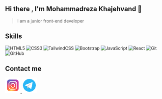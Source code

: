 ## Hi there , I'm Mohammadreza Khajehvand 👋

>  I am a junior front-end developer



## Skills
![HTML5](https://img.shields.io/badge/html5-%23E34F26.svg?style=for-the-badge&logo=html5&logoColor=white)
![CSS3](https://img.shields.io/badge/css3-%231572B6.svg?style=for-the-badge&logo=css3&logoColor=white)
![TailwindCSS](https://img.shields.io/badge/tailwindcss-%2338B2AC.svg?style=for-the-badge&logo=tailwind-css&logoColor=white)
![Bootstrap](https://img.shields.io/badge/bootstrap-%238511FA.svg?style=for-the-badge&logo=bootstrap&logoColor=white)
![JavaScript](https://img.shields.io/badge/javascript-%23323330.svg?style=for-the-badge&logo=javascript&logoColor=%23F7DF1E)
![React](https://img.shields.io/badge/react-%2320232a.svg?style=for-the-badge&logo=react&logoColor=%2361DAFB)
![Git](https://img.shields.io/badge/git-%23F05033.svg?style=for-the-badge&logo=git&logoColor=white)
![GitHub](https://img.shields.io/badge/github-%23121011.svg?style=for-the-badge&logo=github&logoColor=white)

## Contact me 
<a href="https://instagram.com/mohammadrezakjv"> <img src="https://github.com/mohammadrezakjv/mohammadrezakjv/blob/main/icons8-instagram-50.png?raw=true" alt="instagram icon" width="50px" height="50px"/> </a>
<a href="https://telegram.com/mohammadrezakjv"> <img src="https://github.com/mohammadrezakjv/mohammadrezakjv/blob/main/icons8-telegram-96.png?raw=true" alt="instagram icon" width="50px" height="50px"/> </a>
